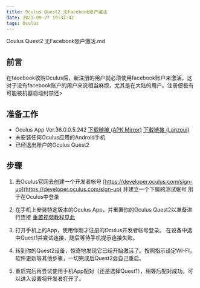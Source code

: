```yaml
---
title: Oculus Quest2 无Facebook账户激活
date: 2021-09-27 19:32:42
tags: Oculus
---
```

 Oculus Quest2 无Facebook账户激活.md

## 前言
在facebook收购Oculus后，新注册的用户就必须使用facebook账户来激活。这对于没有facebook账户的用户来说相当麻烦，尤其是在大陆的用户。注册便极有可能被机器自动封禁还>

## 准备工作

* Oculus App Ver.36.0.0.5.242
[下载链接 (APK Mirror)](https://www.apkmirror.com/apk/facebook-technologies-llc/oculus-2/oculus-2-36-0-0-5-242-release/#downloads)
[下载链接 (Lanzoui)](https://nekorectifier.lanzouw.com/i7Nsguis60h)
* 未安装任何Oculus应用的Android手机
* 已经退出账户的Oculus Quest2

## 步骤

1. 去Oculus官网去创建一个开发者帐号
[https://developer.oculus.com/sign-up](https://developer.oculus.com/sign-up)
并建立一个下属的测试帐号 用于在Oculus中登录

2. 在手机上安装特定版本的Oculus App，并重置你的Oculus Quest2以准备进行连接
[重置视频教程见此](https://www.bilibili.com/video/BV1Zv411e7Zm?from=search&seid=5292328839198475365&spm_id_from=333.337.0.0)

3. 打开手机上的App，使用你刚才注册的Oculus开发者帐号登录。
在设备中选中Quest1并尝试连接，随后等待手机提示连接失败。

4. 转到你的Quest2设备，惊奇地发现它已经开始激活了。按照指示设定WI-FI，软件更新等其他步骤，一切完成后Quest2会自己重启。

5. 重启完后再尝试使用手机App配对（还是选择Quest1），稍等后配对成功。可以进入设置将开发者打开了。
